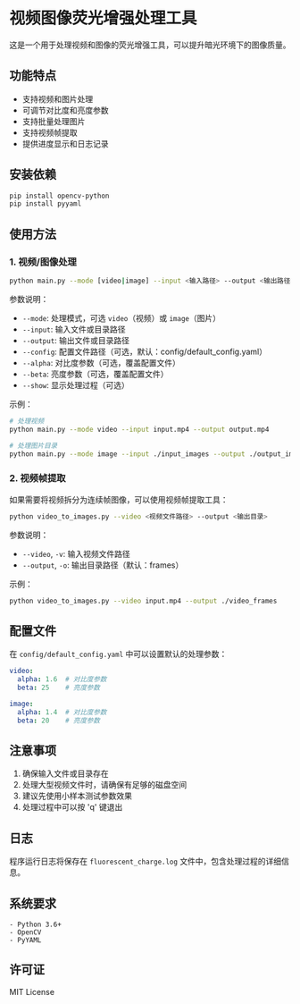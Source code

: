 # 视频图像荧光增强处理工具

这是一个用于处理视频和图像的荧光增强工具，可以提升暗光环境下的图像质量。

## 功能特点

- 支持视频和图片处理
- 可调节对比度和亮度参数
- 支持批量处理图片
- 支持视频帧提取
- 提供进度显示和日志记录

## 安装依赖

```bash
pip install opencv-python
pip install pyyaml
```

## 使用方法

### 1. 视频/图像处理

```bash
python main.py --mode [video|image] --input <输入路径> --output <输出路径> [选项]
```

参数说明：
- `--mode`: 处理模式，可选 `video`（视频）或 `image`（图片）
- `--input`: 输入文件或目录路径
- `--output`: 输出文件或目录路径
- `--config`: 配置文件路径（可选，默认：config/default_config.yaml）
- `--alpha`: 对比度参数（可选，覆盖配置文件）
- `--beta`: 亮度参数（可选，覆盖配置文件）
- `--show`: 显示处理过程（可选）

示例：
```bash
# 处理视频
python main.py --mode video --input input.mp4 --output output.mp4

# 处理图片目录
python main.py --mode image --input ./input_images --output ./output_images
```

### 2. 视频帧提取

如果需要将视频拆分为连续帧图像，可以使用视频帧提取工具：

```bash
python video_to_images.py --video <视频文件路径> --output <输出目录>
```

参数说明：
- `--video`, `-v`: 输入视频文件路径
- `--output`, `-o`: 输出目录路径（默认：frames）

示例：
```bash
python video_to_images.py --video input.mp4 --output ./video_frames
```

## 配置文件

在 `config/default_config.yaml` 中可以设置默认的处理参数：

```yaml
video:
  alpha: 1.6  # 对比度参数
  beta: 25    # 亮度参数

image:
  alpha: 1.4  # 对比度参数
  beta: 20    # 亮度参数
```

## 注意事项

1. 确保输入文件或目录存在
2. 处理大型视频文件时，请确保有足够的磁盘空间
3. 建议先使用小样本测试参数效果
4. 处理过程中可以按 'q' 键退出

## 日志

程序运行日志将保存在 `fluorescent_charge.log` 文件中，包含处理过程的详细信息。

## 系统要求
```
- Python 3.6+
- OpenCV
- PyYAML
```

## 许可证

MIT License